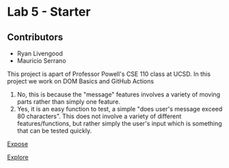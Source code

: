 # Lab 5 - Starter
## Contributors
- Ryan Livengood
- Mauricio Serrano
  
This project is apart of Professor Powell's CSE 110 class at UCSD. In this project we work on DOM Basics and GitHub Actions

1. No, this is because the "message" features involves a variety of moving parts rather than simply one feature. 
2. Yes, it is an easy function to test, a simple "does user's message exceed 80 characters". This does not involve a variety of different features/functions, but rather simply the user's input which is something that can be tested quickly.

[Expose](expose.html)

[Explore](explore.html) 
